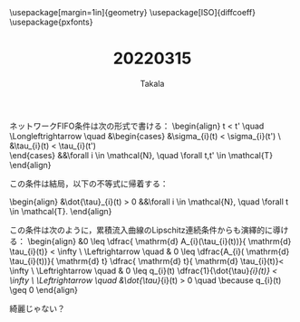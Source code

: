 ﻿---
title: 20220315
yesterday: 20220314
tomorrow: 20220316
days: 809
author: Takala
header-includes:
  - \usepackage[margin=1in]{geometry}
  - \usepackage[ISO]{diffcoeff}
  - \usepackage{pxfonts}
---




ネットワークFIFO条件は次の形式で書ける：
\begin{align}
	t < t' \quad \Longleftrightarrow \quad 
	&\begin{cases}
		&\sigma_{i}(t) < \sigma_{i}(t')
		\\
		&\tau_{i}(t) < \tau_{i}(t')		
	\end{cases}
	&&\forall i \in  \mathcal{N}, \quad \forall t,t' \in \mathcal{T}
\end{align}

この条件は結局，以下の不等式に帰着する：

\begin{align}
	&\dot{\tau}_{i}(t) > 0
	&&\forall i \in \mathcal{N}, \quad \forall t \in \mathcal{T}.
\end{align}

この条件は次のように，累積流入曲線のLipschitz連続条件からも演繹的に導ける：
\begin{align}
 &0 \leq \dfrac{ \mathrm{d}  A_{i}(\tau_{i}(t))}{ \mathrm{d} \tau_{i}(t)} < \infty
 \\
 \Leftrightarrow \quad
 & 0 \leq \dfrac{A_{i}( \mathrm{d} \tau_{i}(t))}{ \mathrm{d} t} \dfrac{ \mathrm{d} t}{ \mathrm{d} \tau_{i}(t)}< \infty
 \\
 \Leftrightarrow \quad
 & 0 \leq q_{i}(t) \dfrac{1}{\dot{\tau}_{i}(t)} < \infty
 \\
 \Leftrightarrow \quad
 &\dot{\tau}_{i}(t) > 0
 \quad \because q_{i}(t) \geq 0
\end{align}


綺麗じゃない？

